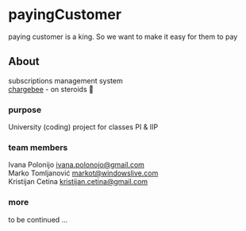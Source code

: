 # payingCustomer
paying customer is a king. So we want to make it easy for them to pay

## About
subscriptions management system  
[chargebee](https://www.chargebee.com/) - on steroids 🤪

### purpose
University (coding) project for classes PI & IIP

### team members
Ivana Polonijo <ivana.polonojo@gmail.com>  
Marko Tomljanović <markot@windowslive.com>  
Kristijan Cetina <kristijan.cetina@gmail.com>

### more
to be continued ...
